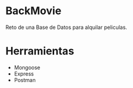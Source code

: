 # BackMovie

Reto de una Base de Datos para alquilar peliculas.

# Herramientas
- Mongoose
- Express
- Postman
